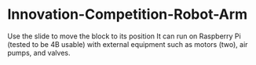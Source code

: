 # Innovation-Competition-Robot-Arm
Use the slide to move the block to its position
It can run on Raspberry Pi (tested to be 4B usable) with external equipment such as motors (two), air pumps, and valves.
